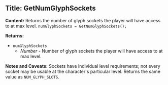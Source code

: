 ## Title: GetNumGlyphSockets

**Content:**
Returns the number of glyph sockets the player will have access to at max level.
`numGlyphSockets = GetNumGlyphSockets();`

**Returns:**
- `numGlyphSockets`
  - *Number* - Number of glyph sockets the player will have access to at max level.

**Notes and Caveats:**
Sockets have individual level requirements; not every socket may be usable at the character's particular level.
Returns the same value as `NUM_GLYPH_SLOTS`.